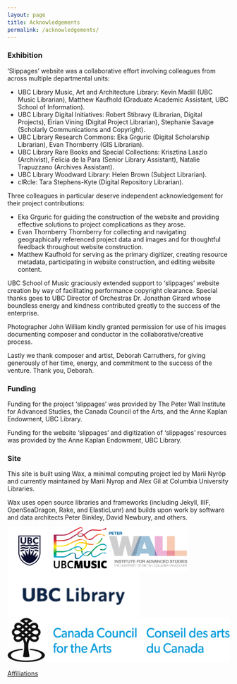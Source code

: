 ```yaml
---
layout: page
title: Acknowledgements
permalink: /acknowledgements/
---
```


### Exhibition

‘Slippages’ website was a collaborative effort involving colleagues from across multiple departmental units:
* UBC Library Music, Art and Architecture Library: Kevin Madill (UBC Music Librarian), Matthew Kaufhold (Graduate Academic Assistant, UBC School of Information).
*	UBC Library Digital Initiatives: Robert Stibravy (Librarian, Digital Projects), Eirian Vining (Digital Project Librarian), Stephanie Savage (Scholarly Communications and Copyright).
*	UBC Library Research Commons: Eka Grguric (Digital Scholarship Librarian), Evan Thornberry (GIS Librarian).
*	UBC Library Rare Books and Special Collections: Krisztina Laszlo (Archivist), Felicia de la Para (Senior Library Assistant), Natalie Trapuzzano (Archives Assistant).
*	UBC Library Woodward Library: Helen Brown (Subject Librarian).
*	cIRcle: Tara Stephens-Kyte (Digital Repository Librarian).

Three colleagues in particular deserve independent acknowledgement for their project contributions:
*	Eka Grguric for guiding the construction of the website and providing effective solutions to project complications as they arose.
* Evan Thornberry Thornberry for collecting and navigating geographically referenced project data and images and for thoughtful feedback throughout website construction. 
*	Matthew Kaufhold for serving as the primary digitizer, creating resource metadata, participating in website construction, and editing website content.

UBC School of Music graciously extended support to ‘slippages’ website creation by way of facilitating performance copyright clearance. Special thanks goes to UBC Director of Orchestras Dr. Jonathan Girard whose boundless energy and kindness contributed greatly to the success of the enterprise.

Photographer John William kindly granted permission for use of his images documenting composer and conductor in the collaborative/creative process.

Lastly we thank composer and artist, Deborah Carruthers, for giving generously of her time, energy, and commitment to the success of the venture. Thank you, Deborah.

### Funding

Funding for the project ‘slippages’ was provided by The Peter Wall Institute for Advanced Studies, the Canada Council of the Arts, and the Anne Kaplan Endowment, UBC Library.

Funding for the website ‘slippages’ and digitization of ‘slippages’ resources was provided by the Anne Kaplan Endowment, UBC Library.

### Site

This site is built using Wax, a minimal computing project led by Marii Nyröp and currently maintained by Marii Nyrop and Alex Gil at Columbia University Libraries.

Wax uses open source libraries and frameworks (including Jekyll, IIIF, OpenSeaDragon, Rake, and ElasticLunr) and builds upon work by software and data architects Peter Binkley, David Newbury, and others.

<img src="img/logo.png" width="auto" height="100" />
<img src="img/SOM_web_icon.png" width="auto" height="100" />
<img src="img/peter-wall-logo.jpg" width="auto" height="100" />
<img src="img/UBC_library_short.png" width="auto" height="100" />
<img src="img/CCA_RGB_colour_e.jpg" width="auto" height="100" />


[Affiliations](https://egrguric.github.io/slippages/affiliations)
